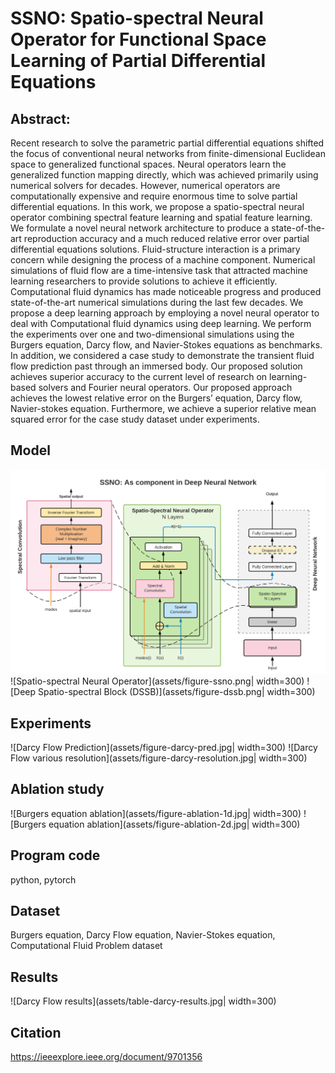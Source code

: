 # SSNO: Spatio-spectral Neural Operator for Functional Space Learning of Partial Differential Equations

## Abstract:
Recent research to solve the parametric partial differential equations shifted the focus of conventional neural networks from finite-dimensional Euclidean space to generalized functional spaces. Neural operators learn the generalized function mapping directly, which was achieved primarily using numerical solvers for decades. However, numerical operators are computationally expensive and require enormous time to solve partial differential equations. In this work, we propose a spatio-spectral neural operator combining spectral feature learning and spatial feature learning. We formulate a novel neural network architecture to produce a state-of-the-art reproduction accuracy and a much reduced relative error over partial differential equations solutions. Fluid-structure interaction is a primary concern while designing the process of a machine component. Numerical simulations of fluid flow are a time-intensive task that attracted machine learning researchers to provide solutions to achieve it efficiently. Computational fluid dynamics has made noticeable progress and produced state-of-the-art numerical simulations during the last few decades. We propose a deep learning approach by employing a novel neural operator to deal with Computational fluid dynamics using deep learning. We perform the experiments over one and two-dimensional simulations using the Burgers equation, Darcy flow, and Navier-Stokes equations as benchmarks. In addition, we considered a case study to demonstrate the transient fluid flow prediction past through an immersed body. Our proposed solution achieves superior accuracy to the current level of research on learning-based solvers and Fourier neural operators. Our proposed approach achieves the lowest relative error on the Burgers’ equation, Darcy flow, Navier-stokes equation. Furthermore, we achieve a superior relative mean squared error for the case study dataset under experiments.
## Model
![System Model](assets/figure-system-model.png)
![Spatio-spectral Neural Operator](assets/figure-ssno.png| width=300)
![Deep Spatio-spectral Block (DSSB)](assets/figure-dssb.png| width=300)

## Experiments
![Darcy Flow Prediction](assets/figure-darcy-pred.jpg| width=300)
![Darcy Flow various resolution](assets/figure-darcy-resolution.jpg| width=300)

## Ablation study
![Burgers equation ablation](assets/figure-ablation-1d.jpg| width=300)
![Burgers equation ablation](assets/figure-ablation-2d.jpg| width=300)

## Program code
python, pytorch

## Dataset
Burgers equation, Darcy Flow equation, Navier-Stokes equation, Computational Fluid Problem dataset

## Results
![Darcy Flow results](assets/table-darcy-results.jpg| width=300)

## Citation
https://ieeexplore.ieee.org/document/9701356




